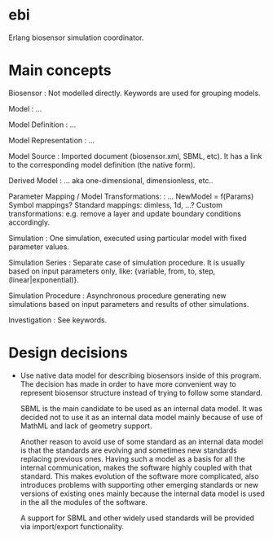 ebi
===

Erlang biosensor simulation coordinator.



Main concepts
=============


Biosensor
:   Not modelled directly. Keywords are used for grouping models.

Model
:   ...

Model Definition
:   ...

Model Representation
:   ...

Model Source
:   Imported document (biosensor.xml, SBML, etc). It has a link to
    the corresponding model definition (the native form).

Derived Model
:   ... aka one-dimensional, dimensionless, etc..

Parameter Mapping / Model Transformations:
:   ...
    NewModel = f(Params)
    Symbol mappings?
    Standard mappings: dimless, 1d, ...?
    Custom transformations: e.g. remove a layer and update boundary conditions accordingly.

Simulation
:   One simulation, executed using particular model with fixed parameter
    values.

Simulation Series
:   Separate case of simulation procedure. It is usually based on input
    parameters only, like: {variable, from, to, step, (linear|exponential)}.

Simulation Procedure
:   Asynchronous procedure generating new simulations based on input parameters
    and results of other simulations.

Investigation
:   See keywords.



Design decisions
================


  * Use native data model for describing biosensors inside of this program.
    The decision has made in order to have more convenient way to represent
    biosensor structure instead of trying to follow some standard.

    SBML is the main candidate to be used as an internal data model.
    It was decided not to use it as an internal data model mainly
    because of use of MathML and lack of geometry support.

    Another reason to avoid use of some standard as an internal data model is that the standards
    are evolving and sometimes new standards replacing previous ones. Having such a model as a
    basis for all the internal communication, makes the software highly coupled with that standard.
    This makes evolution of the software more complicated, also introduces problems with supporting
    other emerging standards or new versions of existing ones mainly because the internal data model
    is used in the all the modules of the software.

    A support for SBML and other widely used standards will be provided via import/export functionality.

